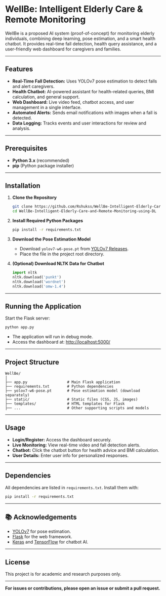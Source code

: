 # WellBe: Intelligent Elderly Care & Remote Monitoring

WellBe is a proposed AI system (proof-of-concept) for monitoring elderly individuals, combining deep learning, pose estimation, and a smart health chatbot. It provides real-time fall detection, health query assistance, and a user-friendly web dashboard for caregivers and families.

---

## Features

- **Real-Time Fall Detection:** Uses YOLOv7 pose estimation to detect falls and alert caregivers.
- **Health Chatbot:** AI-powered assistant for health-related queries, BMI calculation, and general support.
- **Web Dashboard:** Live video feed, chatbot access, and user management in a single interface.
- **Automated Alerts:** Sends email notifications with images when a fall is detected.
- **Data Logging:** Tracks events and user interactions for review and analysis.

---

## Prerequisites

- **Python 3.x** (recommended)
- **pip** (Python package installer)

---

## Installation

1. **Clone the Repository**
   ```sh
   git clone https://github.com/Rshukss/WellBe-Intelligent-Elderly-Care-and-Remote-Monitoring-using-DL.git
   cd WellBe-Intelligent-Elderly-Care-and-Remote-Monitoring-using-DL
   ```

2. **Install Required Python Packages**
   ```sh
   pip install -r requirements.txt
   ```

3. **Download the Pose Estimation Model**
   - Download `yolov7-w6-pose.pt` from [YOLOv7 Releases](https://github.com/WongKinYiu/yolov7/releases).
   - Place the file in the project root directory.

4. **(Optional) Download NLTK Data for Chatbot**
   ```python
   import nltk
   nltk.download('punkt')
   nltk.download('wordnet')
   nltk.download('omw-1.4')
   ```

---

## Running the Application

Start the Flask server:

```sh
python app.py
```

- The application will run in debug mode.
- Access the dashboard at: [http://localhost:5000/](http://localhost:5000/)

---

## Project Structure

```
WellBe/
│
├── app.py                  # Main Flask application
├── requirements.txt        # Python dependencies
├── yolov7-w6-pose.pt       # Pose estimation model (download separately)
├── static/                 # Static files (CSS, JS, images)
├── templates/              # HTML templates for Flask
├── ...                     # Other supporting scripts and models
```

---

## Usage

- **Login/Register:** Access the dashboard securely.
- **Live Monitoring:** View real-time video and fall detection alerts.
- **Chatbot:** Click the chatbot button for health advice and BMI calculation.
- **User Details:** Enter user info for personalized responses.

---

## Dependencies

All dependencies are listed in `requirements.txt`. Install them with:

```sh
pip install -r requirements.txt
```

---

## 📚 Acknowledgements

- [YOLOv7](https://github.com/WongKinYiu/yolov7) for pose estimation.
- [Flask](https://flask.palletsprojects.com/) for the web framework.
- [Keras](https://keras.io/) and [TensorFlow](https://www.tensorflow.org/) for chatbot AI.

---

## License

This project is for academic and research purposes only.

---

**For issues or contributions, please open an issue or submit a pull request.**
